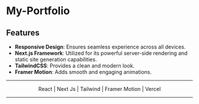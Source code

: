 # My-Portfolio

## Features

- **Responsive Design**: Ensures seamless experience across all devices.
- **Next.js Framework**: Utilized for its powerful server-side rendering and static site generation capabilities.
- **TailwindCSS**: Provides a clean and modern look.
- **Framer Motion**: Adds smooth and engaging animations.

---
<p align="center">
  React | Next Js | Tailwind | Framer Motion | Vercel
</p>

---

